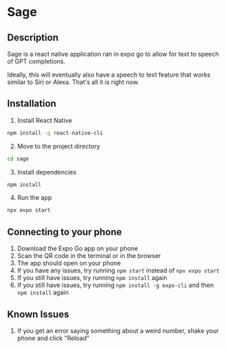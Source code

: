 # Sage

## Description

Sage is a react native application ran in expo go to allow for text to speech of GPT completions.

Ideally, this will eventually also have a speech to text feature that works similar to Siri or Alexa.
That's all it is right now.

## Installation

1. Install React Native

```bash
npm install -g react-native-cli
```

2. Move to the project directory

```bash
cd sage
```

3. Install dependencies

```bash
npm install
```

4. Run the app

```bash
npx expo start
```

## Connecting to your phone

1. Download the Expo Go app on your phone
2. Scan the QR code in the terminal or in the browser
3. The app should open on your phone
4. If you have any issues, try running `npm start` instead of `npx expo start`
5. If you still have issues, try running `npm install` again
6. If you still have issues, try running `npm install -g expo-cli` and then `npm install` again


## Known Issues
1. If you get an error saying something about a weird number, shake your phone and click "Reload"